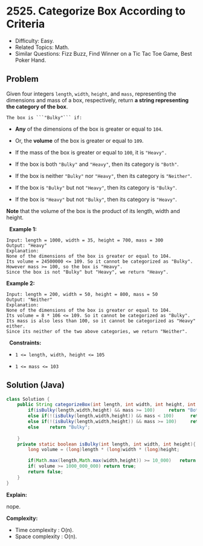 # 2525. Categorize Box According to Criteria

- Difficulty: Easy.
- Related Topics: Math.
- Similar Questions: Fizz Buzz, Find Winner on a Tic Tac Toe Game, Best Poker Hand.

## Problem

Given four integers ```length```, ```width```, ```height```, and ```mass```, representing the dimensions and mass of a box, respectively, return **a string representing the **category** of the box**.


	The box is ```"Bulky"``` if:

	
		
- **Any** of the dimensions of the box is greater or equal to ```104```.
		
- Or, the **volume** of the box is greater or equal to ```109```.
	
	
	
- If the mass of the box is greater or equal to ```100```, it is ```"Heavy".```
	
- If the box is both ```"Bulky"``` and ```"Heavy"```, then its category is ```"Both"```.
	
- If the box is neither ```"Bulky"``` nor ```"Heavy"```, then its category is ```"Neither"```.
	
- If the box is ```"Bulky"``` but not ```"Heavy"```, then its category is ```"Bulky"```.
	
- If the box is ```"Heavy"``` but not ```"Bulky"```, then its category is ```"Heavy"```.


**Note** that the volume of the box is the product of its length, width and height.

 
**Example 1:**

```
Input: length = 1000, width = 35, height = 700, mass = 300
Output: "Heavy"
Explanation: 
None of the dimensions of the box is greater or equal to 104. 
Its volume = 24500000 <= 109. So it cannot be categorized as "Bulky".
However mass >= 100, so the box is "Heavy".
Since the box is not "Bulky" but "Heavy", we return "Heavy".
```

**Example 2:**

```
Input: length = 200, width = 50, height = 800, mass = 50
Output: "Neither"
Explanation: 
None of the dimensions of the box is greater or equal to 104.
Its volume = 8 * 106 <= 109. So it cannot be categorized as "Bulky".
Its mass is also less than 100, so it cannot be categorized as "Heavy" either. 
Since its neither of the two above categories, we return "Neither".
```

 
**Constraints:**


	
- ```1 <= length, width, height <= 105```
	
- ```1 <= mass <= 103```



## Solution (Java)

```java
class Solution {
    public String categorizeBox(int length, int width, int height, int mass) {
        if(isBulky(length,width,height) && mass >= 100)     return "Both";
        else if(!(isBulky(length,width,height)) && mass < 100)      return "Neither";
        else if(!(isBulky(length,width,height)) && mass >= 100)     return "Heavy";
        else    return "Bulky";
    
    }
    private static boolean isBulky(int length, int width, int height){
        long volume = (long)length * (long)width * (long)height;

        if(Math.max(length,Math.max(width,height)) >= 10_000)   return true;
        if( volume >= 1000_000_000) return true;
        return false;
    }
}
```

**Explain:**

nope.

**Complexity:**

* Time complexity : O(n).
* Space complexity : O(n).
